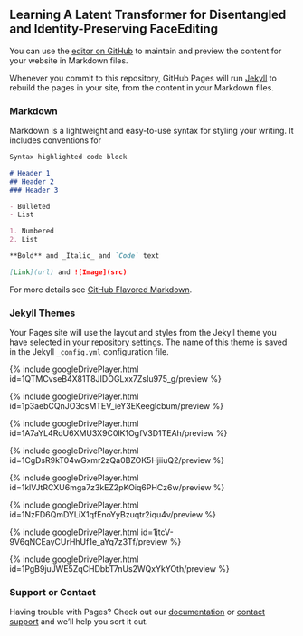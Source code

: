 
## Learning A Latent Transformer for Disentangled and Identity-Preserving FaceEditing

You can use the [editor on GitHub](https://github.com/Xu-Yao/Latent-Transformer/edit/gh-pages/index.md) to maintain and preview the content for your website in Markdown files.

Whenever you commit to this repository, GitHub Pages will run [Jekyll](https://jekyllrb.com/) to rebuild the pages in your site, from the content in your Markdown files.

### Markdown

Markdown is a lightweight and easy-to-use syntax for styling your writing. It includes conventions for

```markdown
Syntax highlighted code block

# Header 1
## Header 2
### Header 3

- Bulleted
- List

1. Numbered
2. List

**Bold** and _Italic_ and `Code` text

[Link](url) and ![Image](src)
```

For more details see [GitHub Flavored Markdown](https://guides.github.com/features/mastering-markdown/).

### Jekyll Themes

Your Pages site will use the layout and styles from the Jekyll theme you have selected in your [repository settings](https://github.com/Xu-Yao/Latent-Transformer/settings/pages). The name of this theme is saved in the Jekyll `_config.yml` configuration file.

{% include googleDrivePlayer.html id=1QTMCvseB4X81T8JIDOGLxx7ZsIu975_g/preview %}

{% include googleDrivePlayer.html id=1p3aebCQnJO3csMTEV_ieY3EKeeglcbum/preview %}

{% include googleDrivePlayer.html id=1A7aYL4RdU6XMU3X9C0lK1OgfV3D1TEAh/preview %}

{% include googleDrivePlayer.html id=1CgDsR9kT04wGxmr2zQa0BZOK5HjiiuQ2/preview %}

{% include googleDrivePlayer.html id=1klVJtRCXU6mga7z3kEZ2pKOiq6PHCz6w/preview %}

{% include googleDrivePlayer.html id=1NzFD6QmDYLiX1qfEnoYyBzuqtr2iqu4v/preview %}

{% include googleDrivePlayer.html id=1jtcV-9V6qNCEayCUrHhUf1e_aYq7z3Tf/preview %}

{% include googleDrivePlayer.html id=1PgB9juJWE5ZqCHDbbT7nUs2WQxYkYOth/preview %}

### Support or Contact

Having trouble with Pages? Check out our [documentation](https://docs.github.com/categories/github-pages-basics/) or [contact support](https://support.github.com/contact) and we’ll help you sort it out.
